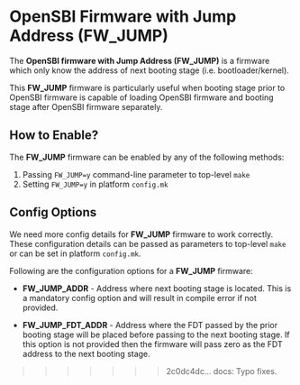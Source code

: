 OpenSBI Firmware with Jump Address (FW_JUMP)
============================================

The **OpenSBI firmware with Jump Address (FW_JUMP)** is a
firmware which only know the address of next booting stage
(i.e. bootloader/kernel).

This **FW_JUMP** firmware is particularly useful when booting
stage prior to OpenSBI firmware is capable of loading OpenSBI
firmware and booting stage after OpenSBI firmware separately.

How to Enable?
--------------

The **FW_JUMP** firmware can be enabled by any of the following
methods:

1. Passing `FW_JUMP=y` command-line parameter to
top-level `make`
2. Setting `FW_JUMP=y` in platform `config.mk`

Config Options
--------------

We need more config details for **FW_JUMP** firmware to work
correctly. These configuration details can be passed as parameters to
top-level `make` or can be set in platform `config.mk`.

Following are the configuration options for a **FW_JUMP** firmware:

* **FW_JUMP_ADDR** - Address where next booting stage is
located. This is a mandatory config option and will result
in compile error if not provided.

* **FW_JUMP_FDT_ADDR** - Address where the FDT passed by the prior
booting stage will be placed before passing to the next booting
stage. If this option is not provided then the firmware will pass
zero as the FDT address to the next booting stage.
>>>>>>> 2c0dc4dc... docs: Typo fixes.
